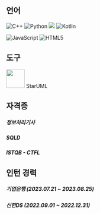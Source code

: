 <!--
**ye-s-rin/ye-s-rin** is a ✨ _special_ ✨ repository because its `README.md` (this file) appears on your GitHub profile.

Here are some ideas to get you started:

- 🔭 I’m currently working on ...
- 🌱 I’m currently learning ...
- 👯 I’m looking to collaborate on ...
- 🤔 I’m looking for help with ...
- 💬 Ask me about ...
- 📫 How to reach me: ...
- 😄 Pronouns: ...
- ⚡ Fun fact: ...
-->

## 언어

<img alt="C++" src ="https://img.shields.io/badge/C++-00599C.svg?&style=flat-square&logo=cplusplus&logoColor=white"/> <img alt="Python" src ="https://img.shields.io/badge/Python-3776AB.svg?&style=flat-square&logo=python&logoColor=white"/> <img src="https://img.shields.io/badge/Java-007396?style=flat-square&logo=OpenJDK&logoColor=white"/> <img alt="Kotlin" src ="https://img.shields.io/badge/Kotlin-7F52FF.svg?&style=flat-square&logo=kotlin&logoColor=white"/>

<img alt="JavaScript" src ="https://img.shields.io/badge/JavaScript-F7DF1E.svg?&style=flat-square&logo=HTML5&logoColor=white"/> <img alt="HTML5" src ="https://img.shields.io/badge/HTML5-E34F26.svg?&style=flat-square&logo=JavaScript&logoColor=white"/>

<!-- [![Anurag's GitHub stats](https://github-readme-stats.vercel.app/api?username=ye-s-rin)](https://github.com/ye-s-rin/github-readme-stats) -->

## 도구
<img src="https://github.com/ye-s-rin/ye-s-rin/assets/46209669/21f7d87b-73ea-4eb0-9ae3-80b9f3b30e65" width="50" height="50"> 
StarUML


## 자격증
##### 정보처리기사
##### SQLD
##### ISTQB - CTFL


## 인턴 경력
##### 기업은행 (2023.07.21 ~ 2023.08.25)
##### 신한DS (2022.09.01 ~ 2022.12.31)
